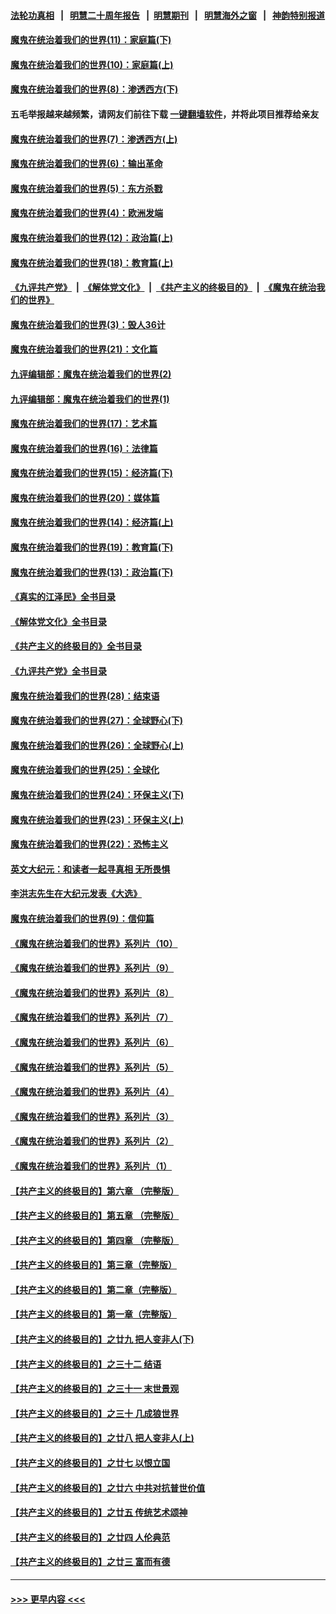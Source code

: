 #### [法轮功真相](https://github.com/gfw-breaker/truth/blob/master/README.md?t=0) &nbsp;&nbsp;|&nbsp;&nbsp; [明慧二十周年报告](https://github.com/gfw-breaker/mh-reports/blob/master/README.md?t=0) &nbsp;&nbsp;|&nbsp;&nbsp;[明慧期刊](https://github.com/gfw-breaker/mh-qikan) &nbsp;&nbsp;|&nbsp;&nbsp; [明慧海外之窗](https://github.com/gfw-breaker/mh-news/blob/master/README.md?t=0) &nbsp;&nbsp;|&nbsp;&nbsp; [神韵特别报道](https://github.com/gfw-breaker/mh-news/blob/master/shenyun.md?t=0)
#### [魔鬼在统治着我们的世界(11)：家庭篇(下)](../pages/nsc422/n10440961.md?t=12041650) 
#### [魔鬼在统治着我们的世界(10)：家庭篇(上)](../pages/nsc422/n10435448.md?t=12041650) 
#### [魔鬼在统治着我们的世界(8)：渗透西方(下)](../pages/nsc422/n10429603.md?t=12041650) 
#### 五毛举报越来越频繁，请网友们前往下载 [一键翻墙软件](https://github.com/gfw-breaker/ssr-accounts)，并将此项目推荐给亲友
#### [魔鬼在统治着我们的世界(7)：渗透西方(上)](../pages/nsc422/n10426013.md?t=12041650) 
#### [魔鬼在统治着我们的世界(6)：输出革命](../pages/nsc422/n10421536.md?t=12041650) 
#### [魔鬼在统治着我们的世界(5)：东方杀戮](../pages/nsc422/n10417707.md?t=12041650) 
#### [魔鬼在统治着我们的世界(4)：欧洲发端](../pages/nsc422/n10414890.md?t=12041650) 
#### [魔鬼在统治着我们的世界(12)：政治篇(上)](../pages/nsc422/n10444576.md?t=12041650) 
#### [魔鬼在统治着我们的世界(18)：教育篇(上)](../pages/nsc422/n10526970.md?t=12041650) 
#### [《九评共产党》](https://github.com/begood0513/9ping.md/blob/master/README.md) &nbsp;|&nbsp; [《解体党文化》](../../../../jtdwh.md/blob/master/README.md)  &nbsp;|&nbsp; [《共产主义的终极目的》](../../../../gczydzjmd.md/blob/master/README.md) &nbsp;|&nbsp; [《魔鬼在统治我们的世界》](../../../../mgztzwmdsj.md/blob/master/README.md) 
#### [魔鬼在统治着我们的世界(3)：毁人36计](../pages/nsc422/n10411583.md?t=12041650) 
#### [魔鬼在统治着我们的世界(21)：文化篇](../pages/nsc422/n10597706.md?t=12041650) 
#### [九评编辑部：魔鬼在统治着我们的世界(2)](../pages/nsc422/n10410036.md?t=12041650) 
#### [九评编辑部：魔鬼在统治着我们的世界(1)](../pages/nsc422/n10406825.md?t=12041650) 
#### [魔鬼在统治着我们的世界(17)：艺术篇](../pages/nsc422/n10499093.md?t=12041650) 
#### [魔鬼在统治着我们的世界(16)：法律篇](../pages/nsc422/n10485969.md?t=12041650) 
#### [魔鬼在统治着我们的世界(15)：经济篇(下)](../pages/nsc422/n10469975.md?t=12041650) 
#### [魔鬼在统治着我们的世界(20)：媒体篇](../pages/nsc422/n10586579.md?t=12041650) 
#### [魔鬼在统治着我们的世界(14)：经济篇(上)](../pages/nsc422/n10457370.md?t=12041650) 
#### [魔鬼在统治着我们的世界(19)：教育篇(下)](../pages/nsc422/n10564808.md?t=12041650) 
#### [魔鬼在统治着我们的世界(13)：政治篇(下)](../pages/nsc422/n10448270.md?t=12041650) 
#### [《真实的江泽民》全书目录](../pages/nsc422/n13721399.md?t=12041650) 
#### [《解体党文化》全书目录](../pages/nsc422/n13721157.md?t=12041650) 
#### [《共产主义的终极目的》全书目录](../pages/nsc422/n13721048.md?t=12041650) 
#### [《九评共产党》全书目录](../pages/nsc422/n13708085.md?t=12041650) 
#### [魔鬼在统治着我们的世界(28)：结束语](../pages/nsc422/n10936246.md?t=12041650) 
#### [魔鬼在统治着我们的世界(27)：全球野心(下)](../pages/nsc422/n10928319.md?t=12041650) 
#### [魔鬼在统治着我们的世界(26)：全球野心(上)](../pages/nsc422/n10900318.md?t=12041650) 
#### [魔鬼在统治着我们的世界(25)：全球化](../pages/nsc422/n10788205.md?t=12041650) 
#### [魔鬼在统治着我们的世界(24)：环保主义(下)](../pages/nsc422/n10695307.md?t=12041650) 
#### [魔鬼在统治着我们的世界(23)：环保主义(上)](../pages/nsc422/n10688613.md?t=12041650) 
#### [魔鬼在统治着我们的世界(22)：恐怖主义](../pages/nsc422/n10614727.md?t=12041650) 
#### [英文大纪元：和读者一起寻真相 无所畏惧](../pages/nsc422/n12542027.md?t=12041650) 
#### [李洪志先生在大纪元发表《大选》](../pages/nsc422/n12534746.md?t=12041650) 
#### [魔鬼在统治着我们的世界(9)：信仰篇](../pages/nsc422/n10432159.md?t=12041650) 
#### [《魔鬼在统治着我们的世界》系列片（10）](../pages/nsc422/n12292670.md?t=12041650) 
#### [《魔鬼在统治着我们的世界》系列片（9）](../pages/nsc422/n12290859.md?t=12041650) 
#### [《魔鬼在统治着我们的世界》系列片（8）](../pages/nsc422/n12287445.md?t=12041650) 
#### [《魔鬼在统治着我们的世界》系列片（7）](../pages/nsc422/n12283425.md?t=12041650) 
#### [《魔鬼在统治着我们的世界》系列片（6）](../pages/nsc422/n12282314.md?t=12041650) 
#### [《魔鬼在统治着我们的世界》系列片（5）](../pages/nsc422/n12281419.md?t=12041650) 
#### [《魔鬼在统治着我们的世界》系列片（4）](../pages/nsc422/n12274024.md?t=12041650) 
#### [《魔鬼在统治着我们的世界》系列片（3）](../pages/nsc422/n12271322.md?t=12041650) 
#### [《魔鬼在统治着我们的世界》系列片（2）](../pages/nsc422/n12269049.md?t=12041650) 
#### [《魔鬼在统治着我们的世界》系列片（1）](../pages/nsc422/n12267575.md?t=12041650) 
#### [【共产主义的终极目的】第六章 （完整版）](../pages/nsc422/n11428913.md?t=12041650) 
#### [【共产主义的终极目的】第五章 （完整版）](../pages/nsc422/n11428912.md?t=12041650) 
#### [【共产主义的终极目的】第四章 （完整版）](../pages/nsc422/n11428907.md?t=12041650) 
#### [【共产主义的终极目的】第三章（完整版）](../pages/nsc422/n11428848.md?t=12041650) 
#### [【共产主义的终极目的】第二章（完整版）](../pages/nsc422/n11428831.md?t=12041650) 
#### [【共产主义的终极目的】第一章（完整版）](../pages/nsc422/n11417651.md?t=12041650) 
#### [【共产主义的终极目的】之廿九 把人变非人(下)](../pages/nsc422/n11344140.md?t=12041650) 
#### [【共产主义的终极目的】之三十二 结语](../pages/nsc422/n11360535.md?t=12041650) 
#### [【共产主义的终极目的】之三十一 末世景观](../pages/nsc422/n11351129.md?t=12041650) 
#### [【共产主义的终极目的】之三十 几成狼世界](../pages/nsc422/n11348280.md?t=12041650) 
#### [【共产主义的终极目的】之廿八 把人变非人(上)](../pages/nsc422/n11340492.md?t=12041650) 
#### [【共产主义的终极目的】之廿七 以恨立国](../pages/nsc422/n11336944.md?t=12041650) 
#### [【共产主义的终极目的】之廿六 中共对抗普世价值](../pages/nsc422/n11324785.md?t=12041650) 
#### [【共产主义的终极目的】之廿五 传统艺术颂神](../pages/nsc422/n11296396.md?t=12041650) 
#### [【共产主义的终极目的】之廿四 人伦典范](../pages/nsc422/n11296397.md?t=12041650) 
#### [【共产主义的终极目的】之廿三 富而有德](../pages/nsc422/n11283598.md?t=12041650) 

----
#### [ >>> 更早内容 <<< ](../indexes/nsc422-earlier.md)
